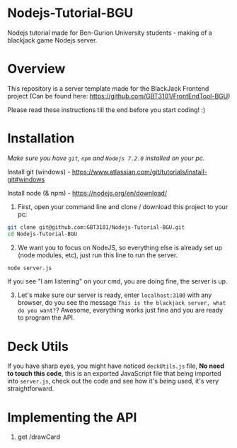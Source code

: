 # Nodejs-Tutorial-BGU
Nodejs tutorial made for Ben-Gurion University students - making of a blackjack game Nodejs server.

# Overview
This repository is a server template made for the BlackJack Frontend project (Can be found here: https://github.com/GBT3101/FrontEndTool-BGU)

Please read these instructions till the end before you start coding! :)

# Installation

*Make sure you have `git`, `npm` and `Nodejs 7.2.0` installed on your pc.*

Install git (windows) - https://www.atlassian.com/git/tutorials/install-git#windows

Install node (& npm) - https://nodejs.org/en/download/

1. First, open your command line and clone / download this project to your pc:

```sh
git clone git@github.com:GBT3101/Nodejs-Tutorial-BGU.git
cd Nodejs-Tutorial-BGU
```
2. We want you to focus on NodeJS, so everything else is already set up (node modules, etc), just run this line to run the server.

```sh
node server.js
```
If you see "I am listening" on your cmd, you are doing fine, the server is up.

3. Let's make sure our server is ready, enter `localhost:3100` with any browser, do you see the message `This is the blackjack server, what do you want?`? Awesome, everything works just fine and you are ready to program the API.

# Deck Utils

If you have sharp eyes, you might have noticed `deckUtils.js` file, **No need to touch this code**, this is an exported JavaScript file that being imported into `server.js`, check out the code and see how it's being used, it's very straightforward.

# Implementing the API

1. get /drawCard

